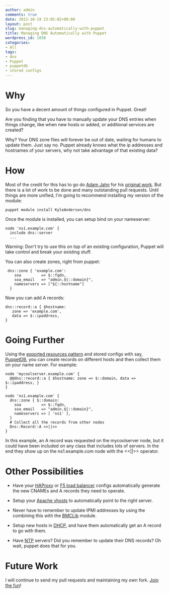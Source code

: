 ```yaml
---
author: admin
comments: true
date: 2013-10-19 23:05:02+00:00
layout: post
slug: managing-dns-automatically-with-puppet
title: Managing DNS Automatically with Puppet
wordpress_id: 1038
categories:
- All
tags:
- dns
- Puppet
- puppetdb
- stored configs
---
```


# Why


So you have a decent amount of things configured in Puppet. Great!

Are you finding that you have to manually update your DNS entries when things change, like when new hosts or added, or additional services are created?

Why? Your DNS zone files will forever be out of date, waiting for humans to update them. Just say no. Puppet already knows what the ip addresses and hostnames of your servers, why not take advantage of that existing data?


# How


Most of the credit for this has to go do [Adam Jahn](https://github.com/ajjahn) for his [original work](https://github.com/ajjahn/puppet-dns). But there is a lot of work to be done and many outstanding pull requests. Until things are more unified, I'm going to recommend installing my version of the module:

    
    puppet module install KyleAnderson/dns


Once the module is installed, you can setup bind on your nameserver:

    
    node 'ns1.example.com' {
      include dns::server
      ...


Warning: Don't try to use this on top of an existing configuration, Puppet will take control and break your existing stuff.

You can also create zones, right from puppet:

    
     dns::zone { 'example.com':
        soa         => $::fqdn,
        soa_email   => "admin.${::domain}",
        nameservers => ["${::hostname"]
      }


Now you can add A records:

    
    dns::record::a { $hostname:
       zone => 'example.com',
       data => $::ipaddress, 
    }




# Going Further


Using the [exported resources pattern](http://docs.puppetlabs.com/guides/exported_resources.html) and stored configs with say, [PuppetDB](https://docs.puppetlabs.com/puppetdb/latest/), you can create records on different hosts and then collect them on your name server. For example:

    
    node 'mycoolserver.example.com' {
      @@dns::record::a { $hostname: zone => $::domain, data => $::ipaddress, }
    }
    
    node 'ns1.example.com' {
      dns::zone { $::domain:
        soa         => $::fqdn,
        soa_email   => "admin.${::domain}",
        nameservers => [ 'ns1' ],
      }
      # Collect all the records from other nodes
      Dns::Record::A <<||>>
    }


In this example, an A record was requested on the mycoolserver node, but it could have been included on any class that includes lots of servers. In the end they show up on the ns1.example.com node with the <<||>> operator.


# Other Possibilities





	
  * Have your [HAProxy](https://forge.puppetlabs.com/puppetlabs/haproxy) or [F5 load balancer](https://forge.puppetlabs.com/puppetlabs/f5) configs automatically generate the new CNAMEs and A records they need to operate.

	
  * Setup your [Apache vhosts](https://github.com/puppetlabs/puppetlabs-apache#configure-a-virtual-host) to automatically point to the right server.

	
  * Never have to remember to update IPMI addresses by using the combining this with the [BMCLib](https://github.com/logicminds/bmclib) module.

	
  * Setup new hosts in [DHCP](https://forge.puppetlabs.com/zleslie/dhcp), and have them automatically get an A record to go with them.

	
  * Have [NTP](http://forge.puppetlabs.com/puppetlabs/ntp) servers? Did you remember to update their DNS records? Oh wait, puppet does that for you.




# Future Work


I will continue to send my pull requests and maintaining my own fork. [Join the fun](https://github.com/solarkennedy/puppet-dns)!
